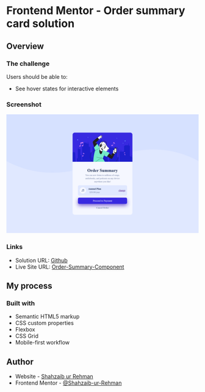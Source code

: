 # Frontend Mentor - Order summary card solution

## Overview

### The challenge

Users should be able to:

- See hover states for interactive elements

### Screenshot

![](./screenshot.png)
 

### Links

- Solution URL: [Github](https://github.com/Shahzaib-ur-Rehman/order-summary-component)
- Live Site URL: [Order-Summary-Component](https://your-live-site-url.com)

## My process

### Built with

- Semantic HTML5 markup
- CSS custom properties
- Flexbox
- CSS Grid
- Mobile-first workflow 


## Author

- Website - [Shahzaib ur Rehman](https://www.linkedin.com/in/shahzaib-ur-rehman-2518b01b8/)
- Frontend Mentor - [@Shahzaib-ur-Rehman](https://www.frontendmentor.io/profile/Shahzaib-ur-Rehman)
 
